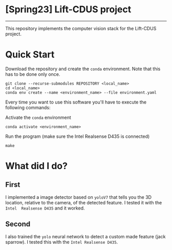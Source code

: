# [Spring23] Lift-CDUS project
---
This repository implements the computer vision stack for the Lift-CDUS project.

# Quick Start

Download the repository and create the `conda` environment. Note that this has 
to be done only once.

```
git clone --recurse-submodules REPOSITORY <local_name>
cd <local_name>
conda env create --name <environment_name> --file environment.yaml
```

Every time you want to use this software you'll have to execute the following 
commands:

Activate the `conda` environment 

```
conda activate <environment_name>
```

Run the program (make sure the Intel Realsense D435 is connected)

```
make 
```

# What did I do?

## First
I implemented a image detector based on `yoloV7` that tells you the 3D location,
relative to the camera, of the detected feature. I tested it with the `Intel 
Realsense D435` and it worked.

## Second
I also trained the `yolo` neural network to detect a custom made feature (jack 
sparrow). I tested this with the `Intel Realsense D435`.


